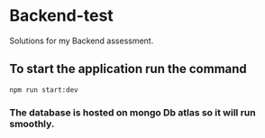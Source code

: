 # Backend-test
Solutions for my Backend assessment.

## To start the application run the command

``` npm run start:dev ```

### The database is hosted on mongo Db atlas so it will run smoothly.
